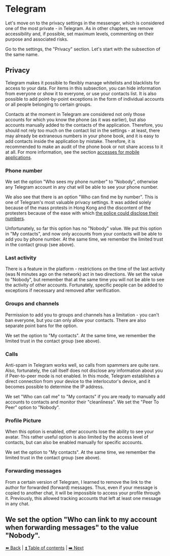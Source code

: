 # Telegram

Let's move on to the privacy settings in the messenger, which is considered one of the most private - in Telegram. As in other chapters, we remove accessibility and, if possible, set maximum levels, commenting on their purpose and associated risks.

Go to the settings, the "Privacy" section. Let's start with the subsection of the same name.

## Privacy

Telegram makes it possible to flexibly manage whitelists and blacklists for access to your data. For items in this subsection, you can hide information from everyone or show it to everyone, or use your contacts list. It is also possible to add point-by-point exceptions in the form of individual accounts or all people belonging to certain groups.

Contacts at the moment in Telegram are considered not only those accounts for which you know the phone (as it was earlier), but also accounts manually added to the contacts of the application. Therefore, you should not rely too much on the contact list in the settings - at least, there may already be extraneous numbers in your phone book, and it is easy to add contacts inside the application by mistake. Therefore, it is recommended to make an audit of the phone book or not share access to it at all. For more information, see the section [accesses for mobile applications](./mobile-apps-privacy.md).

### Phone number

We set the option "Who sees my phone number" to "Nobody", otherwise any Telegram account in any chat will be able to see your phone number.

We also see that there is an option "Who can find me by number". This is one of Telegram's most valuable privacy settings. It was added solely because of the mass protests in Hong Kong and the discontent of the protesters because of the ease with which [the police could disclose their numbers](https://habr.com/ru/news/t/464855/).

Unfortunately, so far this option has no "Nobody" value. We put this option in "My contacts", and now only accounts from your contacts will be able to add you by phone number. At the same time, we remember the limited trust in the contact group (see above).

### Last activity

There is a feature in the platform - restrictions on the time of the last activity (was N minutes ago on the network) act in two directions. We set the value to "Nobody", but remember that at the same time you will not be able to see the activity of other accounts. Fortunately, specific people can be added to exceptions if necessary and removed after verification.

### Groups and channels

Permission to add you to groups and channels has a limitation - you can't ban everyone, but you can only allow your contacts. There are also separate point bans for the option.

We set the option to "My contacts". At the same time, we remember the limited trust in the contact group (see above).

### Calls

Anti-spam in Telegram works well, so calls from spammers are quite rare. Also, fortunately, the call itself does not disclose any information about you if Peer-to-peer mode is not enabled. In this mode, Telegram establishes a direct connection from your device to the interlocutor's device, and it becomes possible to determine the IP address.

We set "Who can call me" to "My contacts" if you are ready to manually add accounts to contacts and monitor their "cleanliness".
We set the "Peer To Peer" option to "Nobody".

### Profile Picture

When this option is enabled, other accounts lose the ability to see your avatar. This rather useful option is also limited by the access level of contacts, but can also be enabled manually for specific accounts.

We set the option to "My contacts". At the same time, we remember the limited trust in the contact group (see above).

### Forwarding messages

From a certain version of Telegram, I learned to remove the link to the author for forwarded (forward) messages. Thus, even if your message is copied to another chat, it will be impossible to access your profile through it. Previously, this allowed tracking accounts that left at least one message in any chat.

We set the option "Who can link to my account when forwarding messages" to the value "Nobody".
---

[⬅️ Back](./facebook.md) | [⏫ Table of contents](../README.md) | [➡️ Next](./vkontakte.md)
